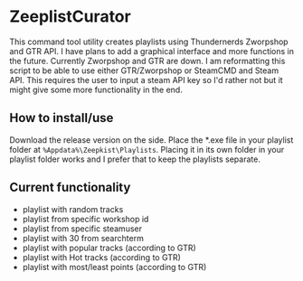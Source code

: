 
# ZeeplistCurator
This command tool utility creates playlists using Thundernerds Zworpshop and GTR API. I have plans to add a graphical interface and more functions in the future.
Currently Zworpshop and GTR are down. I am reformatting this script to be able to use either GTR/Zworpshop or SteamCMD and Steam API. This requires the user to input a steam API key so I'd rather not but it might give some more functionality in the end.

## How to install/use
Download the release version on the side. Place the *.exe file in your playlist folder at `%Appdata%\Zeepkist\Playlists`.
Placing it in its own folder in your playlist folder works and I prefer that to keep the playlists separate.

## Current functionality
- playlist with random tracks
- playlist from specific workshop id
- playlist from specific steamuser
- playlist with 30 from searchterm
- playlist with popular tracks (according to GTR)
- playlist with Hot tracks (according to GTR)
- playlist with most/least points (according to GTR)
